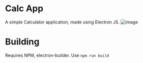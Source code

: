 # Calc App
 A simple Calculator application, made using Electron JS.
![image](https://github.com/Saadat28Ali/Calc-App/assets/119609356/0a10e16f-f752-432b-a154-dda722a317ac)

# Building
 Requires NPM, electron-builder.
 Use `npm run build`
